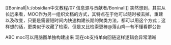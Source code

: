 [[Boninall|λ:/obsidian中文教程/07 信息源与贡献者/Boninall]]
突然想到，其实从长远来看，MOC作为另一组织文档的方式，其特点在于他可以随时被去掉，重建以及改变，只要是需要短时间内快速构建长期的聚类方法，都可以用这个方式；这样想的话，更类似于收藏了检索，但是又比检索更棒@落山鸡—有不懂看群公告

ABC
moc可以用脑图单独构建出来
现在ob支持单向回链这样逻辑会异常清晰

